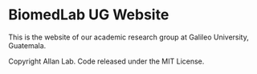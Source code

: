 # BiomedLab UG Website

This is the website of our academic research group at Galileo University, Guatemala.





Copyright Allan Lab. Code released under the MIT License.

